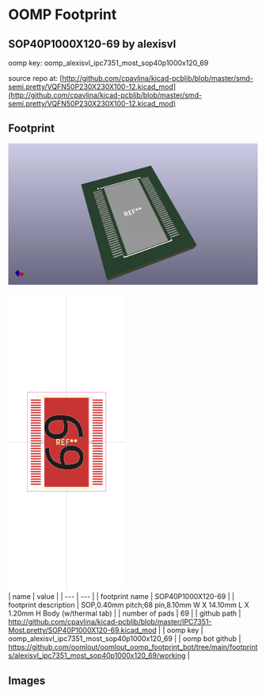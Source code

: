 # OOMP Footprint  
## SOP40P1000X120-69  by alexisvl  
  
oomp key: oomp_alexisvl_ipc7351_most_sop40p1000x120_69  
  
source repo at: [http://github.com/cpavlina/kicad-pcblib/blob/master/smd-semi.pretty/VQFN50P230X230X100-12.kicad_mod](http://github.com/cpavlina/kicad-pcblib/blob/master/smd-semi.pretty/VQFN50P230X230X100-12.kicad_mod)  
## Footprint  
  
[![working_kicad_pcb_3d.png](working_kicad_pcb_3d_600.png)](working_kicad_pcb_3d.png)  
  
[![working.png](working_600.png)](working.png)  
| name | value | 
| --- | --- | 
| footprint name | SOP40P1000X120-69 | 
| footprint description | SOP,0.40mm pitch;68 pin,8.10mm W X 14.10mm L X 1.20mm H Body (w/thermal tab) | 
| number of pads | 69 | 
| github path | http://github.com/cpavlina/kicad-pcblib/blob/master/IPC7351-Most.pretty/SOP40P1000X120-69.kicad_mod | 
| oomp key | oomp_alexisvl_ipc7351_most_sop40p1000x120_69 | 
| oomp bot github | https://github.com/oomlout/oomlout_oomp_footprint_bot/tree/main/footprints/alexisvl_ipc7351_most_sop40p1000x120_69/working | 
## Images  
